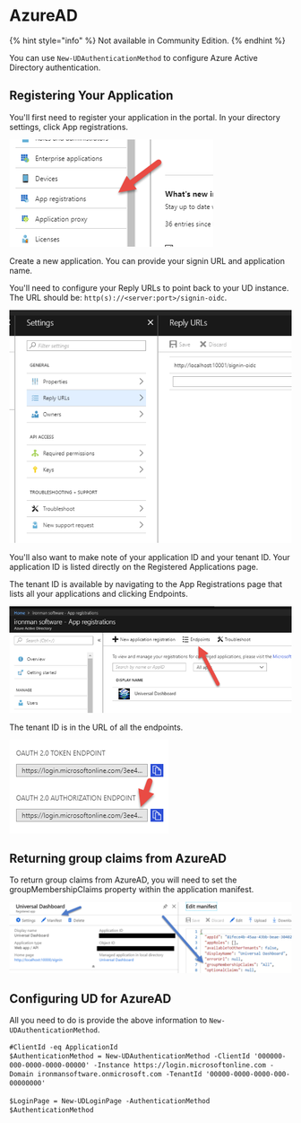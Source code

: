 # AzureAD

{% hint style="info" %}
Not available in Community Edition. 
{% endhint %}

You can use `New-UDAuthenticationMethod` to configure Azure Active Directory authentication.

## Registering Your Application

You'll first need to register your application in the portal. In your directory settings, click App registrations.

![](../../.gitbook/assets/azuread-app-registrations.png)

Create a new application. You can provide your signin URL and application name.

You'll need to configure your Reply URLs to point back to your UD instance. The URL should be: `http(s)://<server:port>/signin-oidc`.

![](../../.gitbook/assets/azuread-reply-url.png)

You'll also want to make note of your application ID and your tenant ID. Your application ID is listed directly on the Registered Applications page.

The tenant ID is available by navigating to the App Registrations page that lists all your applications and clicking Endpoints.

![](../../.gitbook/assets/azuread-endpoints.png)

The tenant ID is in the URL of all the endpoints.

![](../../.gitbook/assets/azuread-tenant-id.png)

## Returning group claims from AzureAD

To return group claims from AzureAD, you will need to set the groupMembershipClaims property within the application manifest.

![groupMembershipClaims in manifest](../../.gitbook/assets/image%20%283%29.png)

## Configuring UD for AzureAD

All you need to do is provide the above information to `New-UDAuthenticationMethod`.

```text
#ClientId -eq ApplicationId
$AuthenticationMethod = New-UDAuthenticationMethod -ClientId '000000-000-0000-0000-00000' -Instance https://login.microsoftonline.com -Domain ironmansoftware.onmicrosoft.com -TenantId '00000-0000-0000-000-00000000'

$LoginPage = New-UDLoginPage -AuthenticationMethod $AuthenticationMethod
```

